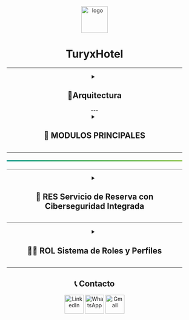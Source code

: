 <div align="center">
   <div style="gap: 10px; padding: 10px 20px;">  
      
 <img width="70" height="70" alt="logo" src="https://github.com/user-attachments/assets/49d3f374-97b2-44c9-a484-a70db38b5620" alt="TuryxHotel_logo" width="250" />
 <h1>TuryxHotel</h1>

---
<details>
 <summary><h2>🌃Arquitectura</h2></summary>

<img width="973" height="617" alt="image" src="https://github.com/user-attachments/assets/07c28638-4bdd-42f3-b56a-af677a0387db"  width="600"/>


</details>
---

<details>
   <summary><h2>🏨 MODULOS PRINCIPALES</h2></summary>
<p align="center">

**TuryxHotel** es una plataforma integral para gestión hotelera con enfoque en **automatización**, **seguridad** y **experiencia del usuario**.  

✔ 🔐 Servicio de Reserva con Ciberseguridad Integrada  
✔ 💬 Integración con WhatsApp + Automatización (n8n)
✔ 📲 Servicio de Mensajería Interna
✔ 👥 Grupos Estilo Red Social
✔ 💳 Pasarela de Pago
✔ 🧑‍💼 Sistema de Roles y Perfiles
✔🖼️ Galería de Fotos
✔ 🔐 Autenticación Segura

</p>

<div>
   <h2>🔥 MODULOS</h2>
   <table>
      <tr>
         <td>
            <div>
               <h2 align="center">RES Servicio de Reserva con Ciberseguridad Integrada </h2>              
            </div>
         </td>
         <td align="center">
            <ul>
               <li>Gestión de reservas: crear, editar, cancelar</li>
               <li>Ciberseguridad: cifrado AES-256, OAuth2</li>
               <li>validación contra ataques y auditoría.</li>
            </ul>
         </td>
      </tr>
     <tr>
         <td>
            <div>
               <h2 align="center">ROL Sistema de Roles y Perfiles </h2>              
            </div>
         </td>
         <td align="center">
            <p>Perfiles diferenciados: Cliente, Hotel/Empresario (mini landing), y Administrador, cada uno con panel propio.</p>
         </td>
      </tr>
      <tr>
         <td>
            <div>
               <h2 align="center">AUTH Autenticación Segura  </h2>              
            </div>
         </td>
         <td align="center">
            <p>OAuth2 con soporte para Google, Facebook y email. Recuperación de contraseña con tokens seguros y protección contra fuerza bruta.</p>
         </td>
      </tr>
      <tr>
         <td>
            <div>
               <h2 align="center">MENS Servicio de Mensajería Interna </h2>              
            </div>
         </td>
         <td align="center">
            <p>Chat privado entre usuarios (viajeros y empresarios) con historial, notificaciones y moderación opcional.</p>
         </td>
      </tr>
      <tr>
         <td>
            <div>
               <h2 align="center">SOCIAL Grupos Estilo Red Social  </h2>              
            </div>
         </td>
         <td align="center">
            <p>Creación y gestión de grupos temáticos, roles, y chat grupal para compartir contenido.</p>
         </td>
      </tr>
      <tr>
         <td>
            <div>
               <h2 align="center">PAY Pasarela de Pago  </h2>              
            </div>
         </td>
         <td align="center">
            <p>Integración con Stripe, PayU, MercadoPago o Wompi. Pagos tokenizados, soporte multimoneda y confirmaciones mediante webhooks.</p>
         </td>
      </tr>
      <tr>
         <td>
            <div>
               <h2 align="center">N8N Integración con WhatsApp + Automatización (n8n) </h2>              
            </div>
         </td>
         <td align="center">
            <p>Atogestion y generación de enlaces directos vía WALink, flujos automatizados en n8n para confirmaciones, recordatorios y seguimiento de conversaciones.</p>
         </td>
      </tr>
      <tr>
         <td>
            <div>
               <h2 align="center">PIC Galería de Fotos  </h2>              
            </div>
         </td>
         <td align="center">
            <p>Hoteles pueden subir imágenes comprimidas, categorizadas y optimizadas para dispositivos móviles</p>
         </td>
      </tr>
   </table>
</div>

</details>

---

<hr style="border: none; height: 3px; background: linear-gradient(90deg, #009688, #4CAF50, #8BC34A); margin: 20px 0;">


---

<details>
   <summary><h2>🔐 RES Servicio de Reserva con Ciberseguridad Integrada </h2></summary>

   <ul>
      <h1>GESTION DE RESERVAS</h1>
         <li>☑ RES-001 Creación de reservas</li>
         <li>☑ RES-002 Consulta de reservas existentes</li>
         <li>☑ RES-003 Modificación de Reservas Existentes</li>
         <li>☑ RES-004 Cancelación de Reservas</li>
         <li>☑ RES-005 Cálculo Automático de Precios</li>
         <li>☑ RES-006 Generación de Códigos de Confirmación</li>         

   </ul>

</details>

---

<details>
   <summary><h2>🧑‍💼 ROL Sistema de Roles y Perfiles </h2></summary>

   <ul>
      <h1>CREACION DE ROLES</h1>
         <li>☑ ROL-001 Creación de entidad user para roles</li>
         <li>☑ ROL-002 Creacion de nuevo usuario segun rol</li>
         <li>☑ ROL-003 Encontrar usuarios por rol</li>
         <li>☑ ROL-004 Editar usuarios por rol</li>
         <li>☑ ROL-005 Eliminar usuarios</li>
         <li>☑ ROL-006 Conexion a base de datos</li>         

   </ul>

</details>

---

<div align="center">
   <h2>📞 Contacto</h2>
   <a href="https://www.linkedin.com/in/tu-perfil/"><img src="[https://github.com/user-attachments/assets/a8263dbd-7b6c-448f-9c08-f2921c73170c](https://www.linkedin.com/in/diana-arevalo-168b0925b/)" alt="LinkedIn" width="50"></a>
   <a href="https://wa.me/message/tu-whatsapp-id"><img src="[https://github.com/user-attachments/assets/4a5b3f00-7420-4785-b3e8-ec42be6d31f7](https://wa.link/qdln7d)" alt="WhatsApp" width="50"></a>
   <a href="mailto:nutriadevelop@gmail.com"><img src="https://github.com/user-attachments/assets/b0cd5e5c-bfd8-4f2c-ae3a-e0d5defadc76" alt="Gmail" width="50"></a>
   
</div>



